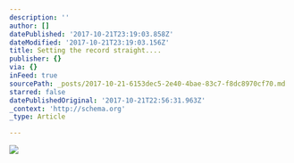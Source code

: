 ```yaml
---
description: ''
author: []
datePublished: '2017-10-21T23:19:03.858Z'
dateModified: '2017-10-21T23:19:03.156Z'
title: Setting the record straight....
publisher: {}
via: {}
inFeed: true
sourcePath: _posts/2017-10-21-6153dec5-2e40-4bae-83c7-f8dc8970cf70.md
starred: false
datePublishedOriginal: '2017-10-21T22:56:31.963Z'
_context: 'http://schema.org'
_type: Article

---
```

![](https://the-grid-user-content.s3-us-west-2.amazonaws.com/23fcb258-b0cf-48fd-94aa-3a29da1fc55e.png)